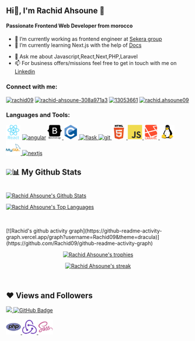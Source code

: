 ##  Hi👋, I'm Rachid Ahsoune 👋


####  Passionate Frontend Web Developer from morocco

- 🔭 I’m currently working as frontend engineer at [Sekera group](https://sekera-group.com)
- 🌱 I’m currently learning Next.js with the help of [Docs](https://nextjs.org/docs/ "Next.js documentation")
<!-- - 👯 I’m looking to collaborate on ...
- 🤔 I’m looking for help with ... -->
- 💬 Ask me about Javascript,React,Next,PHP,Laravel
- 📫 For business offers/missions feel free to get in touch with me on [Linkedin](https://www.linkedin.com/in/rachid-ahsoune-308a971a3/ "Linkedin")
<!-- - 😄 Pronouns: ...
- ⚡ Fun fact: ... -->


<h3 align="left">Connect with me:</h3>
<p align="left">
<a href="https://twitter.com/rachid09" target="blank"><img align="center" src="https://raw.githubusercontent.com/rahuldkjain/github-profile-readme-generator/master/src/images/icons/Social/twitter.svg" alt="rachid09" height="30" width="40" /></a>
<a href="https://linkedin.com/in/rachid-ahsoune-308a971a3" target="blank"><img align="center" src="https://raw.githubusercontent.com/rahuldkjain/github-profile-readme-generator/master/src/images/icons/Social/linked-in-alt.svg" alt="rachid-ahsoune-308a971a3" height="30" width="40" /></a>
<a href="https://stackoverflow.com/users/13053661" target="blank"><img align="center" src="https://raw.githubusercontent.com/rahuldkjain/github-profile-readme-generator/master/src/images/icons/Social/stack-overflow.svg" alt="13053661" height="30" width="40" /></a>
<a href="https://fb.com/rachid.ahsoune09" target="blank"><img align="center" src="https://raw.githubusercontent.com/rahuldkjain/github-profile-readme-generator/master/src/images/icons/Social/facebook.svg" alt="rachid.ahsoune09" height="30" width="40" /></a>
</p>

<h3 align="left">Languages and Tools:</h3>
<p align="left">
  <a href="https://reactjs.org/" target="_blank" rel="noreferrer"> <img src="https://raw.githubusercontent.com/devicons/devicon/master/icons/react/react-original-wordmark.svg" alt="react" width="40" height="40"/></a>
  <a href="https://angular.io/" target="_blank" rel="noreferrer"> <img src="https://user-images.githubusercontent.com/52245687/252022914-259b189a-155e-4be3-ac57-ade3f0bc39fc.svg" alt="angular" width="40" height="40"/></a>
  <a href="https://getbootstrap.com" target="_blank" rel="noreferrer"> <img src="https://raw.githubusercontent.com/devicons/devicon/master/icons/bootstrap/bootstrap-plain-wordmark.svg" alt="bootstrap" width="40" height="40"/> </a> 
  <a href="https://www.cprogramming.com/" target="_blank" rel="noreferrer"> 
  <img src="https://raw.githubusercontent.com/devicons/devicon/master/icons/c/c-original.svg" alt="c" width="40" height="40"/> </a> 
  <a href="https://flask.palletsprojects.com/" target="_blank" rel="noreferrer"> <img src="https://www.vectorlogo.zone/logos/pocoo_flask/pocoo_flask-icon.svg" alt="flask" width="40" height="40"/> </a>
<a href="https://git-scm.com/" target="_blank" rel="noreferrer"> <img src="https://www.vectorlogo.zone/logos/git-scm/git-scm-icon.svg" alt="git" width="40" height="40"/> </a> 
  <a href="https://www.w3.org/html/" target="_blank" rel="noreferrer"> <img src="https://raw.githubusercontent.com/devicons/devicon/master/icons/html5/html5-original-wordmark.svg" alt="html5" width="40" height="40"/> </a> 
  <a href="https://developer.mozilla.org/en-US/docs/Web/JavaScript" target="_blank" rel="noreferrer"> <img src="https://raw.githubusercontent.com/devicons/devicon/master/icons/javascript/javascript-original.svg" alt="javascript" width="40" height="40"/> </a> 
  <a href="https://laravel.com/" target="_blank" rel="noreferrer"> <img src="https://raw.githubusercontent.com/devicons/devicon/master/icons/laravel/laravel-plain-wordmark.svg" alt="laravel" width="40" height="40"/> </a> 
  <a href="https://www.linux.org/" target="_blank" rel="noreferrer"> <img src="https://raw.githubusercontent.com/devicons/devicon/master/icons/linux/linux-original.svg" alt="linux" width="40" height="40"/> </a> 
  <a href="https://www.mysql.com/" target="_blank" rel="noreferrer"> <img src="https://raw.githubusercontent.com/devicons/devicon/master/icons/mysql/mysql-original-wordmark.svg" alt="mysql" width="40" height="40"/> </a> 
  <a href="https://nextjs.org/" target="_blank" rel="noreferrer"> <img src="https://cdn.worldvectorlogo.com/logos/nextjs-2.svg" alt="nextjs" width="40" height="40"/> </a>




  ## <img src="https://media.giphy.com/media/iY8CRBdQXODJSCERIr/giphy.gif" width="3px">📊 My Github Stats

  <br/>
    <a href="https://github.com/Rachid09/github-readme-stats"><img alt="Rachid Ahsoune's Github Stats" src="https://github-readme-stats.vercel.app/api?username=Rachid09&show_icons=true&count_private=true&theme=react&hide_border=true&bg_color=0D1117" /></a>
    <br/>
    
  <a href="https://github.com/Rachid09/github-readme-stats"><img alt="Rachid Ahsoune's Top Languages" src="https://github-readme-stats.vercel.app/api/top-langs/?username=Rachid09&langs_count=8&count_private=true&layout=compact&theme=react&hide_border=true&bg_color=0D1117" /></a>
  

<br/>
<br/>
[![Rachid's github activity graph](https://github-readme-activity-graph.vercel.app/graph?username=Rachid09&theme=dracula)](https://github.com/Rachid09/github-readme-activity-graph)


<p align="center">
    <a href="https://github.com/Rachid09/github-readme-stats">
        <img title="My github trophies 🔥" alt="Rachid Ahsoune's trophies" src="https://github-profile-trophy.vercel.app/?username=Rachid09&theme=discord&no-frame=true&no-bg=true" />
    </a>
</p>

<p align="center">
    <a href="https://github.com/Rachid09/github-readme-streak-stats">
        <img title="🔥 Get streak stats for your profile at git.io/streak-stats" alt="Rachid Ahsoune's streak" src="https://github-readme-streak-stats.herokuapp.com/?user=Rachid09&theme=black-ice&hide_border=true&stroke=0000&background=060A0CD0"/>
    </a>
</p>

<br/>


## ❤ Views and Followers
<a href="https://github.com/Meghna-DAS/github-profile-views-counter">
    <img src="https://komarev.com/ghpvc/?username=Rachid09">
</a>
<a href="https://github.com/Rachid09?tab=followers"><img src="https://img.shields.io/github/followers/Rachid09?label=Followers&style=social" alt="GitHub Badge"></a>

<br/>
<br/>
  <a href="https://www.php.net" target="_blank" rel="noreferrer"> <img src="https://raw.githubusercontent.com/devicons/devicon/master/icons/php/php-original.svg" alt="php" width="40" height="40"/> </a>  
  <a href="https://redux.js.org" target="_blank" rel="noreferrer"> <img src="https://raw.githubusercontent.com/devicons/devicon/master/icons/redux/redux-original.svg" alt="redux" width="40" height="40"/> </a>
  <a href="https://sass-lang.com" target="_blank" rel="noreferrer"> <img src="https://raw.githubusercontent.com/devicons/devicon/master/icons/sass/sass-original.svg" alt="sass" width="40" height="40"/> </a> 
  </p>


